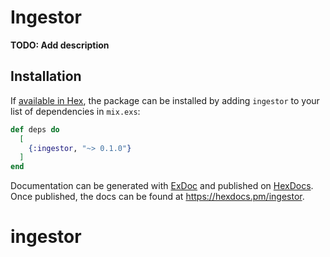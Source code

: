 # Ingestor

**TODO: Add description**

## Installation

If [available in Hex](https://hex.pm/docs/publish), the package can be installed
by adding `ingestor` to your list of dependencies in `mix.exs`:

```elixir
def deps do
  [
    {:ingestor, "~> 0.1.0"}
  ]
end
```

Documentation can be generated with [ExDoc](https://github.com/elixir-lang/ex_doc)
and published on [HexDocs](https://hexdocs.pm). Once published, the docs can
be found at <https://hexdocs.pm/ingestor>.

# ingestor
